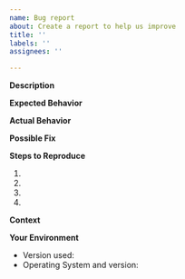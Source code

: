 ```yaml
---
name: Bug report
about: Create a report to help us improve
title: ''
labels: ''
assignees: ''

---
```


<!--- Provide a general summary of the issue in the Title above -->

**Description**
<!--- Provide a more detailed introduction to the issue itself, and why you consider it to be a bug -->

**Expected Behavior**
<!--- Tell us what should happen -->

**Actual Behavior**
<!--- Tell us what happens instead -->

**Possible Fix**
<!--- Not obligatory, but suggest a fix or reason for the bug -->

**Steps to Reproduce**
<!--- Provide a link to a live example, or an unambiguous set of steps to -->
<!--- reproduce this bug. Include code to reproduce, if relevant -->
1.
2.
3.
4.

**Context**
<!--- How has this bug affected you? What were you trying to accomplish? -->

**Your Environment**
<!--- Include as many relevant details about the environment you experienced the bug in -->
* Version used:
* Operating System and version:
